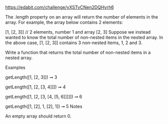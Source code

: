 https://edabit.com/challenge/yXSTvCNen2DQHyrh6

The .length property on an array will return the number of elements in the array. For example, the array below contains 2 elements:

[1, [2, 3]]
// 2 elements, number 1 and array [2, 3]
Suppose we instead wanted to know the total number of non-nested items in the nested array. In the above case, [1, [2, 3]] contains 3 non-nested items, 1, 2 and 3.

Write a function that returns the total number of non-nested items in a nested array.

Examples

getLength([1, [2, 3]]) ➞ 3

getLength([1, [2, [3, 4]]]) ➞ 4

getLength([1, [2, [3, [4, [5, 6]]]]]) ➞ 6

getLength([1, [2], 1, [2], 1]) ➞ 5
Notes

An empty array should return 0.
